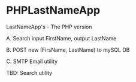 # PHPLastNameApp
LastNameApp's - The PHP version

A. Search input FirstName, output LastName

B. POST new (FirsName, LastName) to mySQL DB

C. SMTP Email utility

TBD: Search utility
